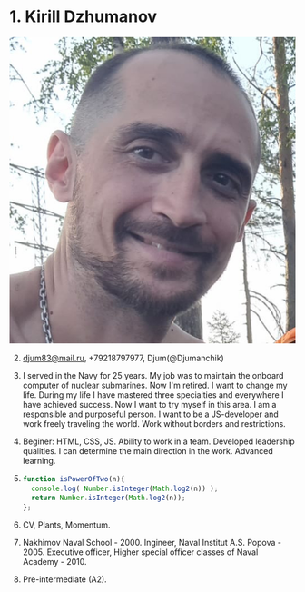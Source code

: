 # 1. **Kirill Dzhumanov**
![alt-foto](assets/img/djum.png)

2. djum83@mail.ru, +79218797977, Djum(@Djumanchik)

3. I served in the Navy for 25 years. My job was to maintain the onboard computer of nuclear submarines. Now I'm retired. I want to change my life. During my life I have mastered three specialties and everywhere I have achieved success. Now I want to try myself in this area. I am a responsible and purposeful person. I want to be a JS-developer and work freely traveling the world. Work without borders and restrictions.

4. Beginer: HTML, CSS, JS. Ability to work in a team. Developed leadership qualities. I can determine the main direction in the work. Advanced learning.

5. ```javascript
   function isPowerOfTwo(n){
     console.log( Number.isInteger(Math.log2(n)) );
     return Number.isInteger(Math.log2(n));
   };
   ```

6. CV, Plants, Momentum.

7. Nakhimov Naval School - 2000. Ingineer, Naval Institut A.S. Popova - 2005. Executive officer, Higher special officer classes of Naval Academy - 2010.

8. Pre-intermediate (A2).
